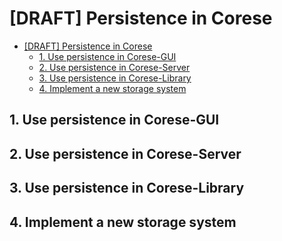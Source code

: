 # [DRAFT] Persistence in Corese

- [[DRAFT] Persistence in Corese](#draft-persistence-in-corese)
  - [1. Use persistence in Corese-GUI](#1-use-persistence-in-corese-gui)
  - [2. Use persistence in Corese-Server](#2-use-persistence-in-corese-server)
  - [3. Use persistence in Corese-Library](#3-use-persistence-in-corese-library)
  - [4. Implement a new storage system](#4-implement-a-new-storage-system)

## 1. Use persistence in Corese-GUI

## 2. Use persistence in Corese-Server

## 3. Use persistence in Corese-Library

## 4. Implement a new storage system

